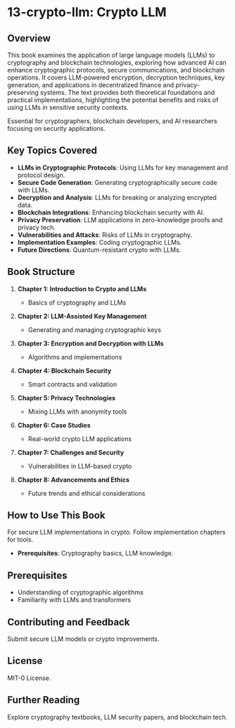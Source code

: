 # 13-crypto-llm: Crypto LLM

## Overview

This book examines the application of large language models (LLMs) to cryptography and blockchain technologies, exploring how advanced AI can enhance cryptographic protocols, secure communications, and blockchain operations. It covers LLM-powered encryption, decryption techniques, key generation, and applications in decentralized finance and privacy-preserving systems. The text provides both theoretical foundations and practical implementations, highlighting the potential benefits and risks of using LLMs in sensitive security contexts.

Essential for cryptographers, blockchain developers, and AI researchers focusing on security applications.

## Key Topics Covered

- **LLMs in Cryptographic Protocols**: Using LLMs for key management and protocol design.
- **Secure Code Generation**: Generating cryptographically secure code with LLMs.
- **Decryption and Analysis**: LLMs for breaking or analyzing encrypted data.
- **Blockchain Integrations**: Enhancing blockchain security with AI.
- **Privacy Preservation**: LLM applications in zero-knowledge proofs and privacy tech.
- **Vulnerabilities and Attacks**: Risks of LLMs in cryptography.
- **Implementation Examples**: Coding cryptographic LLMs.
- **Future Directions**: Quantum-resistant crypto with LLMs.

## Book Structure

1. **Chapter 1: Introduction to Crypto and LLMs**
   - Basics of cryptography and LLMs

2. **Chapter 2: LLM-Assisted Key Management**
   - Generating and managing cryptographic keys

3. **Chapter 3: Encryption and Decryption with LLMs**
   - Algorithms and implementations

4. **Chapter 4: Blockchain Security**
   - Smart contracts and validation

5. **Chapter 5: Privacy Technologies**
   - Mixing LLMs with anonymity tools

6. **Chapter 6: Case Studies**
   - Real-world crypto LLM applications

7. **Chapter 7: Challenges and Security**
   - Vulnerabilities in LLM-based crypto

8. **Chapter 8: Advancements and Ethics**
   - Future trends and ethical considerations

## How to Use This Book

For secure LLM implementations in crypto. Follow implementation chapters for tools.

- **Prerequisites**: Cryptography basics, LLM knowledge.

## Prerequisites

- Understanding of cryptographic algorithms
- Familiarity with LLMs and transformers

## Contributing and Feedback

Submit secure LLM models or crypto improvements.

## License

MIT-0 License.

## Further Reading

Explore cryptography textbooks, LLM security papers, and blockchain tech.